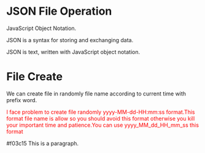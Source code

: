 <html>
  <head></head>
  <body>
    <h1>JSON File Operation</h1>
    <p>JavaScript Object Notation.</p>
    <p>JSON is a syntax for storing and exchanging data.</p>
    <p>JSON is text, written with JavaScript object notation.</p>
    <h1>File Create</h1>
    <p>We can create file in randomly file name according to current time with prefix word.</p>
    <p style="color:red">I face problem to create file randomly yyyy-MM-dd-HH:mm:ss format.This format file name is allow so you should avoid this format otherwise you kill your important time and patience.You can use yyyy_MM_dd_HH_mm_ss this format</p>
    <p #f03c15>#f03c15 This is a paragraph.</p>
  </body>
  </html>
